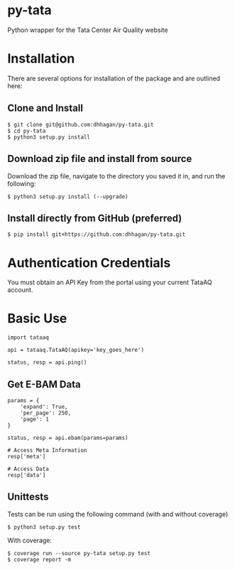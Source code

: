 # py-tata
Python wrapper for the Tata Center Air Quality website

# Installation

There are several options for installation of the package and are outlined here:

## Clone and Install

    $ git clone git@github.com:dhhagan/py-tata.git
    $ cd py-tata
    $ python3 setup.py install

## Download zip file and install from source

Download the zip file, navigate to the directory you saved it in, and run the following:

    $ python3 setup.py install (--upgrade)

## Install directly from GitHub (preferred)

    $ pip install git+https://github.com:dhhagan/py-tata.git

# Authentication Credentials

You must obtain an API Key from the portal using your current TataAQ account.

# Basic Use

    import tataaq

    api = tataaq.TataAQ(apikey='key_goes_here')

    status, resp = api.ping()

## Get E-BAM Data

    params = {
        'expand': True,
        'per_page': 250,
        'page': 1
    }

    status, resp = api.ebam(params=params)

    # Access Meta Information
    resp['meta']

    # Access Data
    resp['data']

## Unittests

Tests can be run using the following command (with and without coverage)

    $ python3 setup.py test

With coverage:

    $ coverage run --source py-tata setup.py test
    $ coverage report -m
